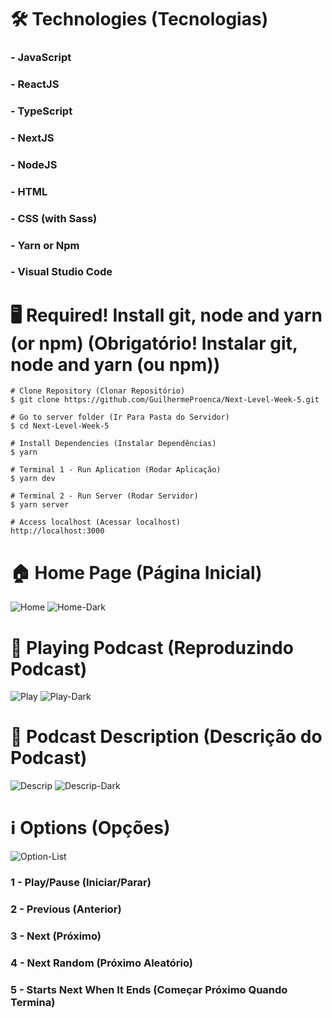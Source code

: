 # 🛠 Technologies (Tecnologias)
### - JavaScript
### - ReactJS
### - TypeScript
### - NextJS
### - NodeJS
### - HTML
### - CSS (with Sass)
### - Yarn or Npm
### - Visual Studio Code

# 🖥️ Required! Install git, node and yarn (or npm) (Obrigatório! Instalar git, node and yarn (ou npm))
```
# Clone Repository (Clonar Repositório)
$ git clone https://github.com/GuilhermeProenca/Next-Level-Week-5.git

# Go to server folder (Ir Para Pasta do Servidor)
$ cd Next-Level-Week-5

# Install Dependencies (Instalar Dependências)
$ yarn

# Terminal 1 - Run Aplication (Rodar Aplicação)
$ yarn dev

# Terminal 2 - Run Server (Rodar Servidor)
$ yarn server

# Access localhost (Acessar localhost)
http://localhost:3000
```
# 🏠 Home Page (Página Inicial)
![Home](https://user-images.githubusercontent.com/34319735/115996353-462dc380-a5b5-11eb-9245-3f491dd3b897.png)
![Home-Dark](https://user-images.githubusercontent.com/34319735/115996355-475ef080-a5b5-11eb-89b3-52463a9d701c.png)
# 🎤 Playing Podcast (Reproduzindo Podcast)
![Play](https://user-images.githubusercontent.com/34319735/115996356-47f78700-a5b5-11eb-97b2-a96ef970a4cd.png)
![Play-Dark](https://user-images.githubusercontent.com/34319735/115996357-48901d80-a5b5-11eb-984c-f3245605dc5f.png)
# 📖 Podcast Description (Descrição do Podcast)
![Descrip](https://user-images.githubusercontent.com/34319735/115996359-48901d80-a5b5-11eb-82d1-d8eebd3aca35.png)
![Descrip-Dark](https://user-images.githubusercontent.com/34319735/115996360-4928b400-a5b5-11eb-8dd1-33c77f45415f.png)
# ℹ️ Options (Opções)
![Option-List](https://user-images.githubusercontent.com/34319735/115937391-44a5b380-a46e-11eb-8bd1-f9e58a88ea6c.png)
### 1 - Play/Pause (Iniciar/Parar)
### 2 - Previous (Anterior)
### 3 - Next (Próximo)
### 4 - Next Random (Próximo Aleatório)
### 5 - Starts Next When It Ends (Começar Próximo Quando Termina)

